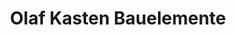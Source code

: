 ---
title: "Olaf Kasten Bauelemente"
url: /boizenburg-elbe/olaf-kasten-bauelemente/
shop: Baustoffe
---